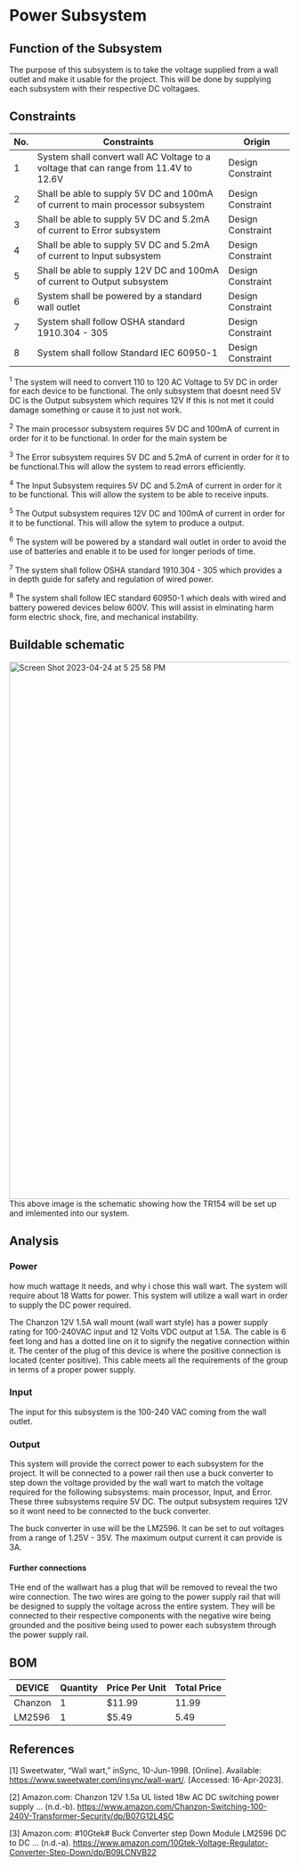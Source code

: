 # Power Subsystem


  
 
## Function of the Subsystem

The purpose of this subsystem is to take the voltage supplied from a wall outlet and make it usable for the project. This will be done by supplying each subsystem with their respective DC voltagaes.


## Constraints

| No. | Constraints                                                           | Origin            |
| --- | --------------------------------------------------------------------- | ----------------- |
| 1   | System shall convert wall AC Voltage to a voltage that can range from 11.4V to 12.6V        | Design Constraint |
| 2   | Shall be able to supply 5V DC and 100mA of current to main processor subsystem                   | Design Constraint |
| 3   | Shall be able to supply 5V DC and 5.2mA of current to Error subsystem                           | Design Constraint |
| 4   | Shall be able to supply 5V DC and 5.2mA of current to Input subsystem                                 | Design Constraint |
| 5   | Shall be able to supply 12V DC and 100mA of current to Output subsystem                                      | Design Constraint |
| 6   | System shall be powered by a standard wall outlet                                 | Design Constraint |
| 7   | System shall follow OSHA standard 1910.304 - 305                                 | Design Constraint |
| 8   |  System shall follow Standard IEC 60950-1                                | Design Constraint |


<sup>1</sup> The system will need to convert 110 to 120 AC Voltage to 5V DC in order for each device to be functional. The only subsystem that doesnt need 5V DC is the Output subsystem which requires 12V If this is not met it could damage something or cause it to just not work.

<sup>2</sup> The main processor subsystem requires 5V DC and 100mA of current in order for it to be functional. In order for the main system be

<sup>3</sup> The Error subsystem requires 5V DC and 5.2mA of current in order for it to be functional.This will allow the system to read errors efficiently.

<sup>4</sup> The Input Subsystem requires 5V DC and 5.2mA of current in order for it to be functional. This will allow the system to be able to receive inputs.


<sup>5</sup>  The Output subsystem requires 12V DC and 100mA of current in order for it to be functional. This will allow the sytem to produce a output.


<sup>6</sup>  The system will be powered by a standard wall outlet in order to avoid the use of batteries and enable it to be used for longer periods of time.


<sup>7</sup>  The system shall follow OSHA standard 1910.304 - 305 which  provides a in depth guide for  safety and regulation of wired power.


<sup>8</sup>  The system shall follow IEC standard 60950-1 which deals with wired and battery powered devices below 600V. This will assist in elminating harm form electric shock, fire, and mechanical instability.




## Buildable schematic 
<img width="965" alt="Screen Shot 2023-04-24 at 5 25 58 PM" src="https://user-images.githubusercontent.com/123600399/234129961-edd41715-b2dc-486b-a249-67669e363180.png">
This above image is the schematic showing how the TR154 will be set up and imlemented into our system.



## Analysis

### Power
how much wattage it needs, and why i chose this wall wart. The system will require about 18 Watts for power. This system will utilize a wall wart in order to supply the DC power required.

The Chanzon 12V 1.5A wall mount (wall wart style) has a power supply rating for 100-240VAC input and 12 Volts VDC output at 1.5A. The cable is 6 feet long and has a dotted line on it to signify the negative connection within it. The center of the plug of this device is where the positive connection is located (center positive). This cable meets all the requirements of the group in terms of a proper power supply.

### Input

The input for this subsystem is the 100-240 VAC coming from the wall outlet.

### Output

This system will provide the correct power to each subsystem for the project. It will be connected to a power rail then use a buck converter to step down the voltage provided by the wall wart to match the voltage required for the following subsystems: main processor, Input, and Error. These three subsystems require 5V DC. The output subsystem requires 12V so it wont need to be connected to the buck converter.

The buck converter in use will be the LM2596. It can be set to out voltages from a range of 1.25V - 35V. The maximum output current it can provide is 3A.

#### Further connections

THe end of the wallwart has a plug that will be removed to reveal the two wire connection. The two wires are going to the power supply rail that will be designed to supply the voltage across the entire system. They will be connected to their respective components with the negative wire being grounded and the positive being used to power each subsystem through the power supply rail. 


## BOM
| DEVICE            | Quantity | Price Per Unit | Total Price |
| ----------------- | -------- | -------------- | ----------- |
| Chanzon   | 1              | $11.99        | 11.99     |
| LM2596   | 1              | $5.49        | 5.49     |


## References


[1] Sweetwater, “Wall wart,” inSync, 10-Jun-1998. [Online]. Available: https://www.sweetwater.com/insync/wall-wart/. [Accessed: 16-Apr-2023]. 

[2] Amazon.com: Chanzon 12V 1.5a UL listed 18w AC DC switching power supply ... (n.d.-b). https://www.amazon.com/Chanzon-Switching-100-240V-Transformer-Security/dp/B07G12L4SC 

[3] Amazon.com: #10Gtek# Buck Converter step Down Module LM2596 DC to DC ... (n.d.-a). https://www.amazon.com/10Gtek-Voltage-Regulator-Converter-Step-Down/dp/B09LCNVB22 
